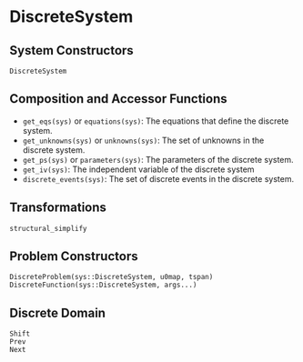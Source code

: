# DiscreteSystem

## System Constructors

```@docs
DiscreteSystem
```

## Composition and Accessor Functions

  - `get_eqs(sys)` or `equations(sys)`: The equations that define the discrete system.
  - `get_unknowns(sys)` or `unknowns(sys)`: The set of unknowns in the discrete system.
  - `get_ps(sys)` or `parameters(sys)`: The parameters of the discrete system.
  - `get_iv(sys)`: The independent variable of the discrete system
  - `discrete_events(sys)`: The set of discrete events in the discrete system.

## Transformations

```@docs; canonical=false
structural_simplify
```

## Problem Constructors

```@docs; canonical=false
DiscreteProblem(sys::DiscreteSystem, u0map, tspan)
DiscreteFunction(sys::DiscreteSystem, args...)
```

## Discrete Domain
```@docs; canonical=false
Shift
Prev
Next
```
